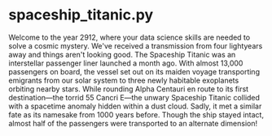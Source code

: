 # spaceship_titanic.py

Welcome to the year 2912, where your data science skills are needed to solve a cosmic mystery. We've received a transmission from four lightyears away and things aren't looking good.
The Spaceship Titanic was an interstellar passenger liner launched a month ago. With almost 13,000 passengers on board, the vessel set out on its maiden voyage transporting emigrants 
from our solar system to three newly habitable exoplanets orbiting nearby stars.
While rounding Alpha Centauri en route to its first destination—the torrid 55 Cancri E—the unwary Spaceship Titanic collided with a spacetime anomaly hidden within a dust cloud. 
Sadly, it met a similar fate as its namesake from 1000 years before. Though the ship stayed intact, almost half of the passengers were transported to an alternate dimension!
